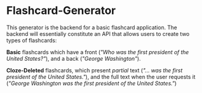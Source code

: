 # Flashcard-Generator

This generator is the backend for a basic flashcard application. The backend will essentially constitute an API that allows users to create two types of flashcards: 

**Basic** flashcards which have a front (_"Who was the first president of the United States?"_), and a back (_"George Washington"_).

**Cloze-Deleted** flashcards, which present _partial_ text (_"... was the first president of the United States."_), and the full text when the user requests it (_"George Washington was the first president of the United States."_)